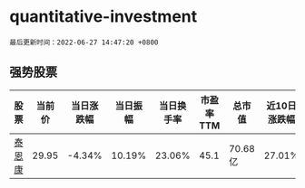 # quantitative-investment

`最后更新时间：2022-06-27 14:47:20 +0800`

## 强势股票

|股票|当前价|当日涨跌幅|当日振幅|当日换手率|市盈率TTM|总市值|近10日涨跌幅|
|----|----|----|----|----|----|----|----|
|[泰恩康](https://xueqiu.com/S/SZ301263)|29.95|-4.34%|10.19%|23.06%|45.1|70.68亿|27.01%|
